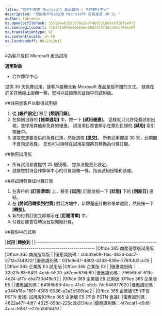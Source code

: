```yaml
---
title: "為客戶提供 Microsoft 產品試用 | 合作夥伴中心"
description: "您的客戶可以試用 Microsoft 訂閱產品 30 天。"
author: labrenne
ms.openlocfilehash: 355104e83553c70e2a0f469531660afd18fae9f3
ms.sourcegitcommit: f4b2f1a954e865e56e89d3455f48cb6e1f80ea07
ms.translationtype: HT
ms.contentlocale: zh-TW
ms.lasthandoff: 09/29/2017
---
```

#<a name="offer-your-customers-trials-of-microsoft-products"></a>為客戶提供 Microsoft 產品試用

**適用對象**

-  合作夥伴中心

提供 30 天免費試用，讓客戶接觸全新 Microsoft 產品是個不錯的方式。 就像在許多其他線上服務一樣，您可以註冊類別目錄中的試用版。  

##<a name="sign-your-customer-up-for-a-trial"></a>註冊您客戶以取得試用版

1.  從 **\[帳戶設定\]** 移至 **\[類別目錄\]**。 
2.  在類別目錄的 **\[帳單週期\]** 中，按一下 **\[試用優惠\]**。 這樣就只允許免費試用出現，並停用其他非免費的優惠。 試用項目將會顯示在類別目錄的 **\[試用\]** 索引標籤中。
3.  選取您想要提供的免費試用，然後選取 **\[提交\]**。 所有試用都是 30 天，此期間不會向您收費。 您也可以隨時在試用期間將其轉換為付費訂閱。

##<a name="using-the-trial"></a>使用試用版

- 所有試用都會提供 25 個授權。 您無法變更此設定。
- 就像您對待合作夥伴中心的付費服務一樣，指派試用授權和基座。

##<a name="converting-a-trial-to-a-paid-subscription"></a>將試用轉換成付費訂閱

1.  在客戶的 **\[訂閱清單\]** 上，移至 **\[試用\]** 訂閱並按一下 **\[狀態\]** 下的 **[到期日]** 連結。
2.  在 **\[將試用轉換到付費\]** 對話方塊中，新增基座計數和帳單週期，然後按一下 **\[轉換\]**。
3.  新的付費訂閱立即顯示在 **\[訂閱清單\]** 中。
4.  付費訂閱會從轉換日期開始計費。

##<a name="trials-being-offered"></a>提供中的試用 

|**試用**                                               |**轉換到**                                   |
|------------------------------------------------------------------------------------------------------------
|Office 365 商務進階版試用版                       |Office 365 商務進階版                       |
|優惠識別碼：c0bd2e08-11ac-4836-bdc7-3712e744922f          |優惠識別碼：031c9e47-4802-4248-838e-778fb1d2cc05    |
|Office 365 企業版 E3 試用版                          |Office 365 企業版 E3                          |
|優惠識別碼：32b23c88-949f-4e5b-b500-a87eec676b80          |優惠識別碼：796b6b5f-613c-4e24-a17c-eba730d49c02    |
|Office 365 企業版 E5 試用版                          |Office 365 企業版 E5                          |
|優惠識別碼：64168b63-4bcc-41e0-b5cb-7dc548977620          |優惠識別碼：a044b16a-1861-4308-8086-a3a3b506fac2    |
|Office 365 企業版 E5 (不含 PSTN 會議) 試用版|Office 365 企業版 E5 (不含 PSTN 會議)|
|優惠識別碼：4622a47f-4df7-4325-858d-225c2b2f34ae          |優惠識別碼：4f7ecaf1-e9d6-4cac-9687-e22eb3dfdd70    |



















